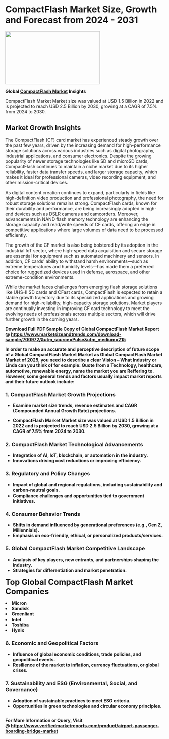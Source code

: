 <H1>CompactFlash Market Size, Growth and Forecast from 2024 - 2031</H1><img class="aligncenter size-medium wp-image-584254" src="https://thirdeyenews.in/wp-content/uploads/2024/09/Global-Market-Research-300x168.jpeg" alt="" width="300" height="168" /><p><strong>Global&nbsp;<a href="https://www.marketsizeandtrends.com/download-sample/700972/&amp;utm_source=Pulse&amp;utm_medium=215">CompactFlash Market</a> Insights</strong></p><p>CompactFlash Market Market size was valued at USD 1.5 Billion in 2022 and is projected to reach USD 2.5 Billion by 2030, growing at a CAGR of 7.5% from 2024 to 2030.</p><p><h2>Market Growth Insights</h2> <p>The CompactFlash (CF) card market has experienced steady growth over the past few years, driven by the increasing demand for high-performance storage solutions across various industries such as digital photography, industrial applications, and consumer electronics. Despite the growing popularity of newer storage technologies like SD and microSD cards, CompactFlash continues to maintain a niche market due to its higher reliability, faster data transfer speeds, and larger storage capacity, which makes it ideal for professional cameras, video recording equipment, and other mission-critical devices.</p> <p><strong></strong></p> <p>As digital content creation continues to expand, particularly in fields like high-definition video production and professional photography, the need for robust storage solutions remains strong. CompactFlash cards, known for their durability and performance, are being increasingly adopted in high-end devices such as DSLR cameras and camcorders. Moreover, advancements in NAND flash memory technology are enhancing the storage capacity and read/write speeds of CF cards, offering an edge in competitive applications where large volumes of data need to be processed efficiently.</p> <p>The growth of the CF market is also being bolstered by its adoption in the industrial IoT sector, where high-speed data acquisition and secure storage are essential for equipment such as automated machinery and sensors. In addition, CF cards' ability to withstand harsh environments—such as extreme temperatures and humidity levels—has made them a preferred choice for ruggedized devices used in defense, aerospace, and other extreme-condition environments.</p> <p>While the market faces challenges from emerging flash storage solutions like UHS-II SD cards and CFast cards, CompactFlash is expected to retain a stable growth trajectory due to its specialized applications and growing demand for high-reliability, high-capacity storage solutions. Market players are continually investing in improving CF card technology to meet the evolving needs of professionals across multiple sectors, which will drive further growth in the coming years.</p> <p><strong></p><p><span class=""><strong>Download Full PDF Sample Copy of Global CompactFlash Market Report</strong> @ <a href="https://www.marketsizeandtrends.com/download-sample/700972/&amp;utm_source=Pulse&amp;utm_medium=215" target="_blank">https://www.marketsizeandtrends.com/download-sample/700972/&amp;utm_source=Pulse&amp;utm_medium=215</a></span></p><p>In order to make an accurate and perceptive description of future scope of a Global&nbsp;CompactFlash Market Market as Global&nbsp;CompactFlash Market Market of 2025, you need to describe a clear Vision &ndash; What Industry or Linda can you think of for example: Quote from a Technology, healthcare, automotive, renewable energy, name the market you are Reffering to. However, some general trends and factors usually impact market reports and their future outlook include:</p><h3>1.&nbsp;<strong>CompactFlash Market Growth Projections</strong></h3><ul><li>Examine market size trends, revenue estimates and CAGR (Compounded Annual Growth Rate) projections.</li><li><p>CompactFlash Market Market size was valued at USD 1.5 Billion in 2022 and is projected to reach USD 2.5 Billion by 2030, growing at a CAGR of 7.5% from 2024 to 2030.</p></li></ul><h3>2.&nbsp;<strong>CompactFlash Market Technological Advancements</strong></h3><ul><li>Integration of AI, IoT, blockchain, or automation in the industry.</li><li>Innovations driving cost reductions or improving efficiency.</li></ul><h3>3.&nbsp;<strong>Regulatory and Policy Changes</strong></h3><ul><li>Impact of global and regional regulations, including sustainability and carbon-neutral goals.</li><li>Compliance challenges and opportunities tied to government initiatives.</li></ul><h3>4.&nbsp;<strong>Consumer Behavior Trends</strong></h3><ul><li>Shifts in demand influenced by generational preferences (e.g., Gen Z, Millennials).</li><li>Emphasis on eco-friendly, ethical, or personalized products/services.</li></ul><h3>5.&nbsp;<strong>Global CompactFlash Market Competitive Landscape</strong></h3><ul><li>Analysis of key players, new entrants, and partnerships shaping the industry.</li><li>Strategies for differentiation and market penetration.</li></ul><p data-pm-slice="1 1 []"><span style="color: inherit; font-family: inherit; font-size: 25px;">Top Global CompactFlash Market Companies</span></p><div class="" data-test-id=""><p><li>Micron</li><li> Sandisk</li><li> Greenliant</li><li> Intel</li><li> Toshiba</li><li> Hynix</li></p></div><h3>6.&nbsp;<strong>Economic and Geopolitical Factors</strong></h3><ul><li>Influence of global economic conditions, trade policies, and geopolitical events.</li><li>Resilience of the market to inflation, currency fluctuations, or global crises.</li></ul><h3>7.&nbsp;<strong>Sustainability and ESG (Environmental, Social, and Governance)</strong></h3><ul><li>Adoption of sustainable practices to meet ESG criteria.</li><li>Opportunities in green technologies and circular economy principles.</li></ul><h2><strong style="font-size: 14px;">For More Information or Query, Visit @&nbsp;</strong><a style="background-color: #ffffff; font-size: 14px;" href="https://www.marketsizeandtrends.com/report/compactflash-market/" target="_blank">https://www.verifiedmarketreports.com/product/airport-passenger-boarding-bridge-market</a></h2>
